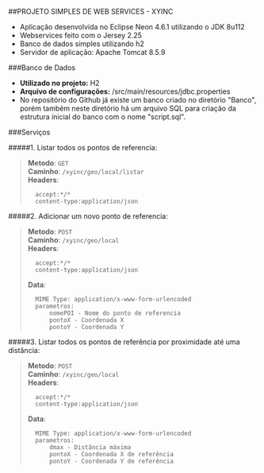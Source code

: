 ##PROJETO SIMPLES DE WEB SERVICES - XYINC

* Aplicação desenvolvida no Eclipse Neon 4.6.1 utilizando o JDK 8u112
* Webservices feito com o Jersey 2.25
* Banco de dados simples utilizando h2
* Servidor de aplicação: Apache Tomcat 8.5.9

###Banco de Dados
* **Utilizado no projeto:** H2
* **Arquivo de configurações:** /src/main/resources/jdbc.properties
* No repositório do Github já existe um banco criado no diretório "Banco", porém também neste diretório há um arquivo SQL para criação da estrutura inicial do banco com o nome "script.sql".

###Serviços

#####1. Listar todos os pontos de referencia:     
>	**Metodo**: `GET`     
>	**Caminho**: `/xyinc/geo/local/listar`    	
>	**Headers**:  
>	  
>		accept:*/*  
>		content-type:application/json
		
#####2. Adicionar um novo ponto de referencia:
>	**Metodo**: `POST`    
>	**Caminho**: `/xyinc/geo/local`   	
>	**Headers**: 
>	
>		accept:*/*
>		content-type:application/json   		
>	**Data**:   
>	
>		MIME Type: application/x-www-form-urlencoded    
>		parametros: 
>			nomePOI - Nome do ponto de referencia   
>			pontoX - Coordenada X   
>			pontoY - Coordenada Y
				
#####3. Listar todos os pontos de referência por proximidade até uma distância:  
>	**Metodo**: `POST`    	
>	**Caminho**: `/xyinc/geo/local`   	
>	**Headers**:
>	    
>		accept:*/*  
>		content-type:application/json   		
>	**Data**: 
>	    
>		MIME Type: application/x-www-form-urlencoded    
>		parametros:  
>		    dmax - Distância máxima  
>			pontoX - Coordenada X de referência  
>			pontoY - Coordenada Y de referência
			


####